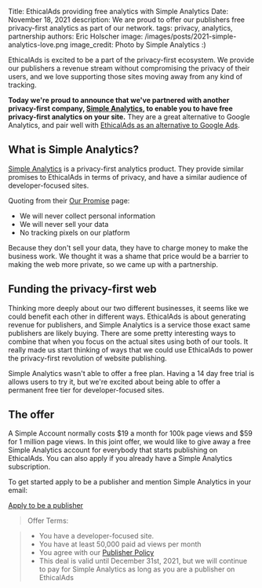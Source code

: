 Title: EthicalAds providing free analytics with Simple Analytics
Date: November 18, 2021
description: We are proud to offer our publishers free privacy-first analytics as part of our network.
tags: privacy, analytics, partnership
authors: Eric Holscher
image: /images/posts/2021-simple-analytics-love.png
image_credit: Photo by Simple Analytics :)

EthicalAds is excited to be a part of the privacy-first ecosystem.
We provide our publishers a revenue stream without compromising the privacy of their users,
and we love supporting those sites moving away from any kind of tracking.

**Today we're proud to announce that we've partnered with another privacy-first company,
[Simple Analytics](https://simpleanalytics.com/?ref=ethicalads-blog),
to enable you to have free privacy-first analytics on your site.**
They are a great alternative to Google Analytics,
and pair well with [EthicalAds as an alternative to Google Ads](https://www.ethicalads.io/alternative-to-google-ads/).

## What is Simple Analytics?

[Simple Analytics](https://simpleanalytics.com/?ref=ethicalads-blog) is a privacy-first analytics product.
They provide similar promises to EthicalAds in terms of privacy,
and have a similar audience of developer-focused sites. 

Quoting from their [Our Promise](https://simpleanalytics.com/our-promise) page:

* We will never collect personal information
* We will never sell your data
* No tracking pixels on our platform

Because they don't sell your data,
they have to charge money to make the business work.
We thought it was a shame that price would be a barrier to making the web more private,
so we came up with a partnership.

## Funding the privacy-first web

Thinking more deeply about our two different businesses, 
it seems like we could benefit each other in different ways. 
EthicalAds is about generating revenue for publishers, and Simple Analytics is a service those exact same publishers are likely buying. 
There are some pretty interesting ways to combine that when you focus on the actual sites using both of our tools. 
It really made us start thinking of ways that we could use EthicalAds to power the privacy-first revolution of website publishing.

Simple Analytics wasn't able to offer a free plan.
Having a 14 day free trial is allows users to try it,
but we're excited about being able to offer a permanent free tier for developer-focused sites. 

## The offer

A Simple Account normally costs $19 a month for 100k page views and $59 for 1 million page views.
In this joint offer,
we would like to give away a free Simple Analytics account for everybody that starts publishing on EthicalAds.
You can also apply if you already have a Simple Analytics subscription.

To get started apply to be a publisher and mention Simple Analytics in your email:

<a href="https://www.ethicalads.io/publishers/#inbound-form" class="btn btn-primary lift mr-0 mr-sm-5 mb-2" data-aos="fade-left" data-aos-delay="200">
  Apply to be a publisher
</a>

> Offer Terms:

> * You have a developer-focused site.
> * You have at least 50,000 paid ad views per month
> * You agree with our [Publisher Policy](https://www.ethicalads.io/publisher-policy/)
> * This deal is valid until December 31st, 2021, but we will continue to pay for Simple Analytics as long as you are a publisher on EthicalAds

